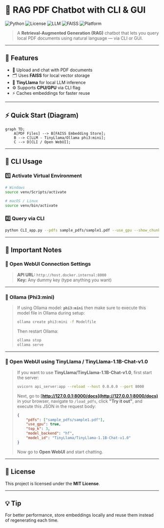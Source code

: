 # 🧠 RAG PDF Chatbot with CLI & GUI

![Python](https://img.shields.io/badge/Python-3.9%2B-blue)
![License](https://img.shields.io/badge/License-MIT-green)
![LLM](https://img.shields.io/badge/Model-TinyLlama-orange)
![FAISS](https://img.shields.io/badge/VectorDB-FAISS-yellow)
![Platform](https://img.shields.io/badge/Platform-CLI%20%26%20GUI-purple)

> A **Retrieval-Augmented Generation (RAG)** chatbot that lets you query local PDF documents using natural language — via CLI or GUI.

---

## 🚀 Features
- 📄 Upload and chat with PDF documents
- 🗂 Uses **FAISS** for local vector storage
- 🤖 **TinyLlama** for local LLM inference
- ⚙️ Supports **CPU/GPU** via CLI flag
- ⚡ Caches embeddings for faster reuse

---

## ⚡ Quick Start (Diagram)

```mermaid
graph TD;
    A[PDF Files] --> B[FAISS Embedding Store];
    B --> C[LLM - TinyLlama/Ollama phi3:mini];
    C --> D[CLI / Open WebUI];
```

---

## 🧪 CLI Usage

### 1️⃣ Activate Virtual Environment
```bash
# Windows
source venv/Scripts/activate

# macOS / Linux
source venv/bin/activate
```

### 2️⃣ Query via CLI
```bash
python CLI_app.py --pdfs sample_pdfs/sample1.pdf --use_gpu --show_chunks
```

---

## 📝 Important Notes

### 📌 Open WebUI Connection Settings
> **API URL:** `http://host.docker.internal:8000`  
> **Key:** Any dummy key (type anything you want)

---

### 📌 Ollama (Phi3:mini)
> If using Ollama model: **`phi3:mini`** then make sure to execute this model file in Ollama during setup:  
> ```bash
> ollama create phi3:mini -f Modelfile
> ```  
> Then restart Ollama:  
> ```bash
> ollama stop
> ollama serve
> ```

---

### 📌 Open WebUI using TinyLlama / TinyLlama-1.1B-Chat-v1.0
> If you want to use **TinyLlama/TinyLlama-1.1B-Chat-v1.0**, first start the server:  
> ```bash
> uvicorn api_server:app --reload --host 0.0.0.0 --port 8000
> ```  
> Next, go to **[http://127.0.0.1:8000/docs](http://127.0.0.1:8000/docs)** in your browser, navigate to `/load_pdfs`, click **"Try it out"**, and execute this JSON in the request body:  
> ```json
> {
>     "pdfs": ["sample_pdfs/sample1.pdf"],
>     "use_gpu": true,
>     "top_k": 3,
>     "model_backend": "hf",
>     "model_id": "TinyLlama/TinyLlama-1.1B-Chat-v1.0"
> }
> ```  
> Now go to **Open WebUI** and start chatting.

---

## 📜 License
This project is licensed under the **MIT License**.

---

## 💡 Tip
For better performance, store embeddings locally and reuse them instead of regenerating each time.
